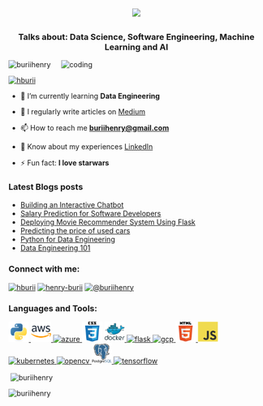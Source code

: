 <h1 align="center">
  <a href="https://git.io/typing-svg">
    <img src="https://readme-typing-svg.herokuapp.com?color=%2340A597&size=30&width=800&lines=Hello+World!+I+am+Henry+Burii;I+love+building+Data+Science+Projects">
  </a>
</h1>
<h3 align="center">Talks about: Data Science, Software Engineering, Machine Learning and AI</h3>
<img align="right" alt="coding" width="400" src="https://i.pinimg.com/originals/54/e3/7d/54e37d8074ebcde1d96c77d7b2a7f310.gif">

<p align="left"> <img src="https://komarev.com/ghpvc/?username=buriihenry&label=Profile%20views&color=0e75b6&style=flat" alt="buriihenry" /> </p>

<p align="left"> <a href="https://twitter.com/hburii" target="blank"><img src="https://img.shields.io/twitter/follow/hburii?logo=twitter&style=for-the-badge" alt="hburii" /></a> </p>

- 🌱 I’m currently learning **Data Engineering**

- 📝 I regularly write articles on [Medium](https://medium.com/@buriihenry)

- 📫 How to reach me **buriihenry@gmail.com**

- 📄 Know about my experiences [LinkedIn](https://www.linkedin.com/in/henry-burii/)

- ⚡ Fun fact: **I love starwars**

### Latest Blogs posts
<!-- BLOG-POST-LIST:START -->
- [Building an Interactive Chatbot](https://buriihenry.medium.com/building-an-interactive-chatbot-a-journey-into-conversational-ai-774e5ebe5d41)
- [Salary Prediction for Software Developers](https://medium.com/@buriihenry/salary-prediction-for-software-developers-cd19de49d416)
- [Deploying Movie Recommender System Using Flask](https://medium.com/@buriihenry/movie-recommender-system-using-flask-c44e64120644)
- [Predicting the price of used cars](https://buriihenry.medium.com/predicting-the-price-of-used-cars-679e050832d8)
- [Python for Data Engineering](https://buriihenry.medium.com/python-for-data-engineering-58c8b7bf7726)
- [Data Engineering 101](https://buriihenry.medium.com/data-engineering-101-f926fda9f592)
<!-- BLOG-POST-LIST:END -->

<h3 align="left">Connect with me:</h3>
<p align="left">
<a href="https://twitter.com/hburii" target="blank"><img align="center" src="https://raw.githubusercontent.com/rahuldkjain/github-profile-readme-generator/master/src/images/icons/Social/twitter.svg" alt="hburii" height="30" width="40" /></a>
<a href="https://linkedin.com/in/henry-burii" target="blank"><img align="center" src="https://raw.githubusercontent.com/rahuldkjain/github-profile-readme-generator/master/src/images/icons/Social/linked-in-alt.svg" alt="henry-burii" height="30" width="40" /></a>
<a href="https://medium.com/@buriihenry" target="blank"><img align="center" src="https://raw.githubusercontent.com/rahuldkjain/github-profile-readme-generator/master/src/images/icons/Social/medium.svg" alt="@buriihenry" height="30" width="40" /></a>
</p>

<h3 align="left">Languages and Tools:</h3>
<p align="left"> <a href="https://www.python.org" target="_blank" rel="noreferrer"> <img src="https://raw.githubusercontent.com/devicons/devicon/master/icons/python/python-original.svg" alt="python" width="40" height="40"/> </a><a href="https://aws.amazon.com" target="_blank" rel="noreferrer"> <img src="https://raw.githubusercontent.com/devicons/devicon/master/icons/amazonwebservices/amazonwebservices-original-wordmark.svg" alt="aws" width="40" height="40"/> </a> <a href="https://azure.microsoft.com/en-in/" target="_blank" rel="noreferrer"> <img src="https://www.vectorlogo.zone/logos/microsoft_azure/microsoft_azure-icon.svg" alt="azure" width="40" height="40"/> </a> <img src="https://raw.githubusercontent.com/devicons/devicon/master/icons/css3/css3-original-wordmark.svg" alt="css3" width="40" height="40"/> </a> <a href="https://www.docker.com/" target="_blank" rel="noreferrer"> <img src="https://raw.githubusercontent.com/devicons/devicon/master/icons/docker/docker-original-wordmark.svg" alt="docker" width="40" height="40"/> </a> <a href="https://flask.palletsprojects.com/" target="_blank" rel="noreferrer"> <img src="https://www.vectorlogo.zone/logos/pocoo_flask/pocoo_flask-icon.svg" alt="flask" width="40" height="40"/> </a> <a href="https://cloud.google.com" target="_blank" rel="noreferrer"> <img src="https://www.vectorlogo.zone/logos/google_cloud/google_cloud-icon.svg" alt="gcp" width="40" height="40"/> </a> <a href="https://www.w3.org/html/" target="_blank" rel="noreferrer"> <img src="https://raw.githubusercontent.com/devicons/devicon/master/icons/html5/html5-original-wordmark.svg" alt="html5" width="40" height="40"/> </a> <a href="https://developer.mozilla.org/en-US/docs/Web/JavaScript" target="_blank" rel="noreferrer"> <img src="https://raw.githubusercontent.com/devicons/devicon/master/icons/javascript/javascript-original.svg" alt="javascript" width="40" height="40"/> </a> <a href="https://kubernetes.io" target="_blank" rel="noreferrer"> <img src="https://www.vectorlogo.zone/logos/kubernetes/kubernetes-icon.svg" alt="kubernetes" width="40" height="40"/> </a> <a href="https://opencv.org/" target="_blank" rel="noreferrer"> <img src="https://www.vectorlogo.zone/logos/opencv/opencv-icon.svg" alt="opencv" width="40" height="40"/> </a>  <a href="https://www.postgresql.org" target="_blank" rel="noreferrer"> <img src="https://raw.githubusercontent.com/devicons/devicon/master/icons/postgresql/postgresql-original-wordmark.svg" alt="postgresql" width="40" height="40"/> </a> <a href="https://pytorch.org/" target="_blank" rel="noreferrer"> <img src="https://www.vectorlogo.zone/logos/tensorflow/tensorflow-icon.svg" alt="tensorflow" width="40" height="40"/> </a> </p>


<p>&nbsp;<img align="center"  src="https://github-readme-stats.vercel.app/api?username=buriihenry&show_icons=true&theme=merko" alt="buriihenry" /></p>


<p><img align="left" src="https://github-readme-streak-stats.herokuapp.com/?user=buriihenry&show_icons=true&theme=merko" alt="buriihenry" /></p>
